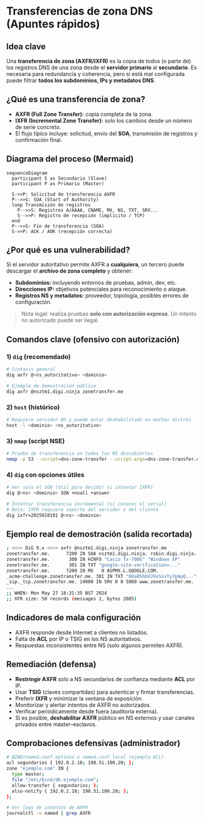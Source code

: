 
# Transferencias de zona DNS (Apuntes rápidos)

## Idea clave
Una **transferencia de zona (AXFR/IXFR)** es la copia de todos (o parte de) los registros DNS de una zona desde el **servidor primario** al **secundario**.
Es necesaria para redundancia y coherencia, pero si está mal configurada puede filtrar **todos los subdominios, IPs y metadatos DNS**.

## ¿Qué es una transferencia de zona?
- **AXFR (Full Zone Transfer):** copia completa de la zona.
- **IXFR (Incremental Zone Transfer):** solo los cambios desde un número de serie concreto.
- El flujo típico incluye: solicitud, envío del **SOA**, transmisión de registros y confirmación final.

## Diagrama del proceso (Mermaid)
```mermaid
sequenceDiagram
  participant S as Secundario (Slave)
  participant P as Primario (Master)

  S->>P: Solicitud de transferencia AXFR
  P-->>S: SOA (Start of Authority)
  loop Transmisión de registros
    P-->>S: Registros A/AAAA, CNAME, MX, NS, TXT, SRV...
    S-->>P: Registro de recepción (implícito / TCP)
  end
  P-->>S: Fin de transferencia (SOA)
  S->>P: ACK / AOK (recepción correcta)
```

## ¿Por qué es una vulnerabilidad?
Si el servidor autoritativo permite AXFR a **cualquiera**, un tercero puede descargar el **archivo de zona completo** y obtener:
- **Subdominios:** incluyendo entornos de pruebas, admin, dev, etc.
- **Direcciones IP:** objetivos potenciales para reconocimiento o ataque.
- **Registros NS y metadatos:** proveedor, topología, posibles errores de configuración.

> Nota legal: realiza pruebas **solo con autorización expresa**. Un intento no autorizado puede ser ilegal.

## Comandos clave (ofensivo con autorización)
### 1) `dig` (recomendado)
```bash
# Sintaxis general
dig axfr @<ns_autoritativo> <dominio>

# Ejemplo de demostración pública
dig axfr @nsztm1.digi.ninja zonetransfer.me
```

### 2) `host` (histórico)
```bash
# Requiere servidor NS y puede estar deshabilitado en muchas distros
host -l <dominio> <ns_autoritativo>
```

### 3) `nmap` (script NSE)
```bash
# Prueba de transferencia en todos los NS descubiertos
nmap -p 53 --script=dns-zone-transfer --script-args=dns-zone-transfer.domain=<dominio> <ip_o_rango>
```

### 4) `dig` con opciones útiles
```bash
# Ver solo el SOA (útil para decidir si intentar IXFR)
dig @<ns> <dominio> SOA +noall +answer

# Intentar transferencia incremental (si conoces el serial)
# Nota: IXFR requiere soporte del servidor y del cliente
dig ixfr=2025010101 @<ns> <dominio>
```

## Ejemplo real de demostración (salida recortada)
```bash
; <<>> DiG 9.x <<>> axfr @nsztm1.digi.ninja zonetransfer.me
zonetransfer.me.      7200 IN SOA nsztm1.digi.ninja. robin.digi.ninja. 2019100801 172800 900 1209600 3600
zonetransfer.me.       300 IN HINFO "Casio fx-700G" "Windows XP"
zonetransfer.me.       301 IN TXT "google-site-verification=..."
zonetransfer.me.      7200 IN MX   0 ASPMX.L.GOOGLE.COM.
_acme-challenge.zonetransfer.me. 301 IN TXT "6Oa05hbUJ9xSsvYy7pApQ..."
_sip._tcp.zonetransfer.me. 14000 IN SRV 0 0 5060 www.zonetransfer.me.
...
;; WHEN: Mon May 27 18:31:35 BST 2024
;; XFR size: 50 records (messages 1, bytes 2085)
```

## Indicadores de mala configuración
- AXFR responde desde Internet a clientes no listados.
- Falta de **ACL** por IP o TSIG en los NS autoritativos.
- Respuestas inconsistentes entre NS (solo algunos permiten AXFR).

## Remediación (defensa)
- **Restringir AXFR** solo a NS secundarios de confianza mediante **ACL** por IP.
- Usar **TSIG** (claves compartidas) para autenticar y firmar transferencias.
- Preferir **IXFR** y minimizar la ventana de exposición.
- Monitorizar y alertar intentos de AXFR no autorizados.
- Verificar periódicamente desde fuera (auditoría externa).
- Si es posible, **deshabilitar AXFR** público en NS externos y usar canales privados entre máster–esclavos.

## Comprobaciones defensivas (administrador)
```bash
# BIND/named.conf.options o named.conf.local (ejemplo ACL)
acl segundarios { 192.0.2.10; 198.51.100.20; };
zone "ejemplo.com" IN {
  type master;
  file "/etc/bind/db.ejemplo.com";
  allow-transfer { segundarios; };
  also-notify { 192.0.2.10; 198.51.100.20; };
};

# Ver logs de intentos de AXFR
journalctl -u named | grep AXFR
```


